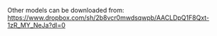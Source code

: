 Other models can be downloaded from: https://www.dropbox.com/sh/2b8vcr0mwdsqwpb/AACLDpQ1F8Qxt-1zR_MY_NeJa?dl=0